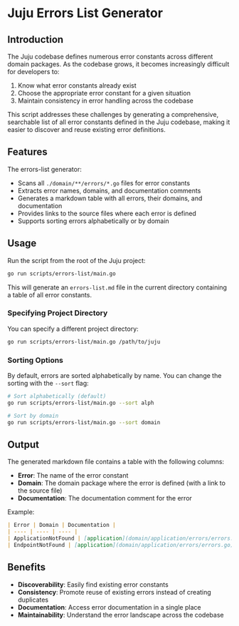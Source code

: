 # Juju Errors List Generator

## Introduction

The Juju codebase defines numerous error constants across different domain packages. As the codebase grows, it becomes increasingly difficult for developers to:

1. Know what error constants already exist
2. Choose the appropriate error constant for a given situation
3. Maintain consistency in error handling across the codebase

This script addresses these challenges by generating a comprehensive, searchable list of all error constants defined in the Juju codebase, making it easier to discover and reuse existing error definitions.

## Features

The errors-list generator:

- Scans all `./domain/**/errors/*.go` files for error constants
- Extracts error names, domains, and documentation comments
- Generates a markdown table with all errors, their domains, and documentation
- Provides links to the source files where each error is defined
- Supports sorting errors alphabetically or by domain

## Usage

Run the script from the root of the Juju project:

```bash
go run scripts/errors-list/main.go
```

This will generate an `errors-list.md` file in the current directory containing a table of all error constants.

### Specifying Project Directory

You can specify a different project directory:

```bash
go run scripts/errors-list/main.go /path/to/juju
```

### Sorting Options

By default, errors are sorted alphabetically by name. You can change the sorting with the `--sort` flag:

```bash
# Sort alphabetically (default)
go run scripts/errors-list/main.go --sort alph

# Sort by domain
go run scripts/errors-list/main.go --sort domain
```

## Output

The generated markdown file contains a table with the following columns:

- **Error**: The name of the error constant
- **Domain**: The domain package where the error is defined (with a link to the source file)
- **Documentation**: The documentation comment for the error

Example:

```markdown
| Error | Domain | Documentation |
| ---- | ---- | ---- |
| ApplicationNotFound | [application](domain/application/errors/errors.go) | application not found |
| EndpointNotFound | [application](domain/application/errors/errors.go) | endpoint not found |
```

## Benefits

- **Discoverability**: Easily find existing error constants
- **Consistency**: Promote reuse of existing errors instead of creating duplicates
- **Documentation**: Access error documentation in a single place
- **Maintainability**: Understand the error landscape across the codebase